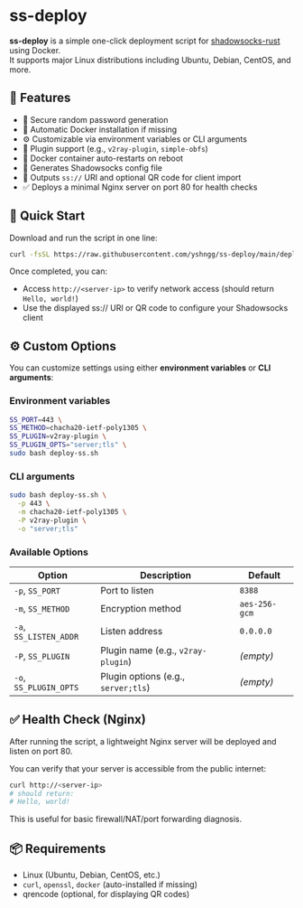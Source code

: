 # ss-deploy

**ss-deploy** is a simple one-click deployment script for [shadowsocks-rust](https://github.com/shadowsocks/shadowsocks-rust) using Docker.  
It supports major Linux distributions including Ubuntu, Debian, CentOS, and more.

## 🧩 Features

- 🔐 Secure random password generation
- 🐳 Automatic Docker installation if missing
- ⚙️ Customizable via environment variables or CLI arguments
- 🔌 Plugin support (e.g., `v2ray-plugin`, `simple-obfs`)
- 🔁 Docker container auto-restarts on reboot
- 📄 Generates Shadowsocks config file
- 🔗 Outputs `ss://` URI and optional QR code for client import
- ✅ Deploys a minimal Nginx server on port 80 for health checks

## 🚀 Quick Start

Download and run the script in one line:

```bash
curl -fsSL https://raw.githubusercontent.com/yshngg/ss-deploy/main/deploy-ss.sh | sudo bash
```

Once completed, you can:

- Access `http://<server-ip>` to verify network access (should return `Hello, world!`)
- Use the displayed ss:// URI or QR code to configure your Shadowsocks client

## ⚙️ Custom Options

You can customize settings using either **environment variables** or **CLI arguments**:

### Environment variables

```bash
SS_PORT=443 \
SS_METHOD=chacha20-ietf-poly1305 \
SS_PLUGIN=v2ray-plugin \
SS_PLUGIN_OPTS="server;tls" \
sudo bash deploy-ss.sh
```

### CLI arguments

```bash
sudo bash deploy-ss.sh \
  -p 443 \
  -m chacha20-ietf-poly1305 \
  -P v2ray-plugin \
  -o "server;tls"
```

### Available Options

| Option              | Description                                 | Default         |
|---------------------|---------------------------------------------|-----------------|
| `-p`, `SS_PORT`      | Port to listen                              | `8388`          |
| `-m`, `SS_METHOD`    | Encryption method                           | `aes-256-gcm`   |
| `-a`, `SS_LISTEN_ADDR` | Listen address                            | `0.0.0.0`       |
| `-P`, `SS_PLUGIN`    | Plugin name (e.g., `v2ray-plugin`)          | *(empty)*       |
| `-o`, `SS_PLUGIN_OPTS`| Plugin options (e.g., `server;tls`)        | *(empty)*       |

## ✅ Health Check (Nginx)

After running the script, a lightweight Nginx server will be deployed and listen on port 80.

You can verify that your server is accessible from the public internet:

```bash
curl http://<server-ip>
# should return:
# Hello, world!
```

This is useful for basic firewall/NAT/port forwarding diagnosis.

## 📦 Requirements

- Linux (Ubuntu, Debian, CentOS, etc.)
- `curl`, `openssl`, `docker` (auto-installed if missing)
- qrencode (optional, for displaying QR codes)
